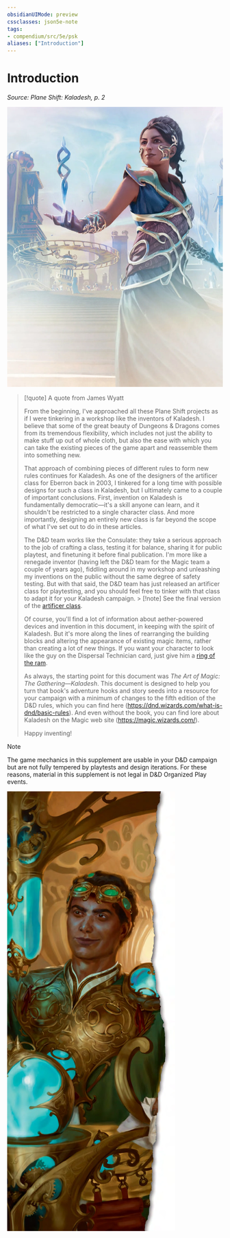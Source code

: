```yaml
---
obsidianUIMode: preview
cssclasses: json5e-note
tags:
- compendium/src/5e/psk
aliases: ["Introduction"]
---
```

# Introduction
*Source: Plane Shift: Kaladesh, p. 2* 

![Kaladesh](https://raw.githubusercontent.com/5etools-mirror-3/5etools-img/main/book/PSK/001.webp#center)

> [!quote] A quote from James Wyatt  
> 
> From the beginning, I've approached all these Plane Shift projects as if I were tinkering in a workshop like the inventors of Kaladesh. I believe that some of the great beauty of Dungeons & Dragons comes from its tremendous flexibility, which includes not just the ability to make stuff up out of whole cloth, but also the ease with which you can take the existing pieces of the game apart and reassemble them into something new.
> 
> That approach of combining pieces of different rules to form new rules continues for Kaladesh. As one of the designers of the artificer class for Eberron back in 2003, I tinkered for a long time with possible designs for such a class in Kaladesh, but I ultimately came to a couple of important conclusions. First, invention on Kaladesh is fundamentally democratic—it's a skill anyone can learn, and it shouldn't be restricted to a single character class. And more importantly, designing an entirely new class is far beyond the scope of what I've set out to do in these articles.
> 
> The D&D team works like the Consulate: they take a serious approach to the job of crafting a class, testing it for balance, sharing it for public playtest, and finetuning it before final publication. I'm more like a renegade inventor (having left the D&D team for the Magic team a couple of years ago), fiddling around in my workshop and unleashing my inventions on the public without the same degree of safety testing. But with that said, the D&D team has just released an artificer class for playtesting, and you should feel free to tinker with that class to adapt it for your Kaladesh campaign. > [!note]
> See the final version of the [artificer class](Mechanics/classes/artificer-tce.md).
> 
> Of course, you'll find a lot of information about aether-powered devices and invention in this document, in keeping with the spirit of Kaladesh. But it's more along the lines of rearranging the building blocks and altering the appearance of existing magic items, rather than creating a lot of new things. If you want your character to look like the guy on the Dispersal Technician card, just give him a [ring of the ram](Mechanics/items/ring-of-the-ram.md).
> 
> As always, the starting point for this document was *The Art of Magic: The Gathering—Kaladesh*. This document is designed to help you turn that book's adventure hooks and story seeds into a resource for your campaign with a minimum of changes to the fifth edition of the D&D rules, which you can find here (https://dnd.wizards.com/what-is-dnd/basic-rules). And even without the book, you can find lore about Kaladesh on the Magic web site (https://magic.wizards.com/).
> 
> Happy inventing!

> [!note]
> The game mechanics in this supplement are usable in your D&D campaign but are not fully tempered by playtests and design iterations. For these reasons, material in this supplement is not legal in D&D Organized Play events.

![Era of Innovation](https://raw.githubusercontent.com/5etools-mirror-3/5etools-img/main/book/PSK/002.webp#center)